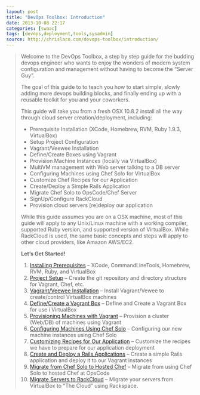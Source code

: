 ```yaml
---
layout: post
title: "DevOps Toolbox: Introduction"
date: 2013-10-08 22:17
categories: [swaac]
tags: [devops,deployment,tools,sysadmin]
source: http://chrislaco.com/devops-toolbox/introduction/
---
```

> Welcome to the DevOps Toolbox, a step by step guide for the budding devops engineer who wants to enjoy the wonders of modern system configuration and management without having to become the “Server Guy”.
> 
> The goal of this guide to to teach you how to start simple, slowly adding more devops building blocks, and finally ending up with a reusable toolkit for you and your coworkers.
> 
> This guide will take you from a fresh OSX 10.8.2 install all the way through cloud server creation/deployment, including:
> 
> -   Prerequisite Installation (XCode, Homebrew, RVM, Ruby 1.9.3, VirtualBox)
> -   Setup Project Configuration
> -   Vagrant/Veewee Installation
> -   Define/Create Boxes using Vagrant
> -   Provision Machine Instances (locally via VirtualBox)
> -   MultiVM management with Web server talking to a DB server
> -   Configuring Machines using Chef Solo for VirtualBox
> -   Customize Chef Recipes for our Application
> -   Create/Deploy a Simple Rails Application
> -   Migrate Chef Solo to OpsCode/Chef Server
> -   SignUp/Configure RackCloud
> -   Provision cloud servers [re]deploy our application
> 
> While this guide assumes you are on a OSX machine, most of this guide will apply to any Unix/Linux machine with a working compiler, supported Ruby version, and supported version of VirtualBox. While RackCloud is used, the same basic concepts and steps will apply to other cloud providers, like Amazon AWS/EC2.
> 
> **Let’s Get Started!**
> 
> 1.  [Installing Prerequisites](http://chrislaco.com/prerequisites/) – XCode, CommandLineTools, Homebrew, RVM, Ruby, and VirtualBox
> 2.  [Project Setup](http://chrislaco.com/project-setup/) – Create the git repository and directory structure for Vagrant, Chef, etc.
> 3.  [Vagrant/Veewee Installation](http://chrislaco.com/vagrant-veewee-installation/) – Install Vagrant/Vewee to create/control VirtualBox machines
> 4.  [Define/Create a Vagrant Box](http://chrislaco.com/define-create-vagrant-box/) – Define and Create a Vagrant Box for use i VirtualBox
> 5.  [Provisioning Machines with Vagrant](http://chrislaco.com/provisioning-machines-with-vagrant/) – Provision a cluster (Web/DB) of machines using Vagrant
> 6.  [Configuring Machines Using Chef Solo](http://chrislaco.com/configuring-machines-using-chef-solo/) – Configuring our new machine instances using Chef Solo
> 7.  [Customizing Recipes for Our Application](http://chrislaco.com/customizing-recipes-for-our-application/) – Customize the recipes we have to prepare for our application deployment
> 8.  [Create and Deploy a Rails Applications](http://chrislaco.com/create-deploy-rails-application/) – Create a simple Rails application and deploy it to our Vagrant instances
> 9.  [Migrate from Chef Solo to Hosted Chef](http://chrislaco.com/migrate-to-hosted-chef/) – Migrate from using Chef Solo to hosted Chef at OpsCode
> 10. [Migrate Servers to RackCloud](http://chrislaco.com/migrate-to-rackcloud/) – Migrate your servers from VirtualBox to “The Cloud” using Rackspace.
> 
